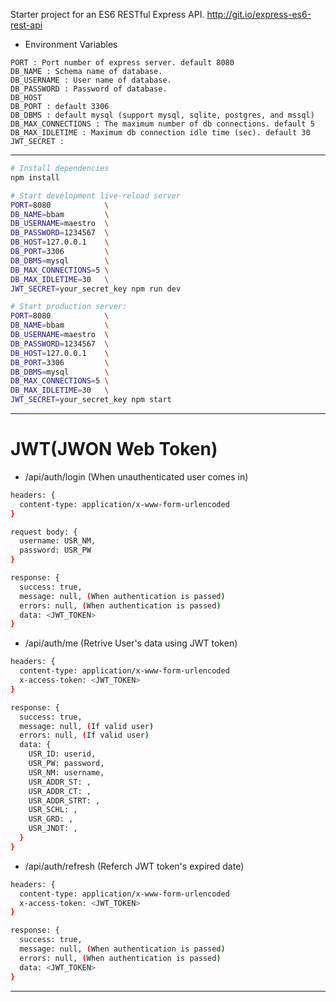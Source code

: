Starter project for an ES6 RESTful Express API. http://git.io/express-es6-rest-api

* Environment Variables
```
PORT : Port number of express server. default 8080
DB_NAME : Schema name of database.
DB_USERNAME : User name of database.
DB_PASSWORD : Password of database.
DB_HOST
DB_PORT : default 3306
DB_DBMS : default mysql (support mysql, sqlite, postgres, and mssql)
DB_MAX_CONNECTIONS : The maximum number of db connections. default 5
DB_MAX_IDLETIME : Maximum db connection idle time (sec). default 30
JWT_SECRET : 
```
------
```sh
# Install dependencies
npm install

# Start development live-reload server
PORT=8080            \
DB_NAME=bbam         \
DB_USERNAME=maestro  \
DB_PASSWORD=1234567  \
DB_HOST=127.0.0.1    \
DB_PORT=3306         \
DB_DBMS=mysql        \
DB_MAX_CONNECTIONS=5 \
DB_MAX_IDLETIME=30   \
JWT_SECRET=your_secret_key npm run dev

# Start production server:
PORT=8080            \
DB_NAME=bbam         \
DB_USERNAME=maestro  \
DB_PASSWORD=1234567  \
DB_HOST=127.0.0.1    \
DB_PORT=3306         \
DB_DBMS=mysql        \
DB_MAX_CONNECTIONS=5 \
DB_MAX_IDLETIME=30   \
JWT_SECRET=your_secret_key npm start
```
------
# JWT(JWON Web Token)
* /api/auth/login (When unauthenticated user comes in)
```sh
headers: {
  content-type: application/x-www-form-urlencoded
}

request body: {
  username: USR_NM,
  password: USR_PW
}

response: {
  success: true,
  message: null, (When authentication is passed)
  errors: null, (When authentication is passed)
  data: <JWT_TOKEN>
}
```

* /api/auth/me (Retrive User's data using JWT token)
```sh
headers: {
  content-type: application/x-www-form-urlencoded
  x-access-token: <JWT_TOKEN>
}

response: {
  success: true,
  message: null, (If valid user)
  errors: null, (If valid user)
  data: {
    USR_ID: userid,
    USR_PW: password,
    USR_NM: username,
    USR_ADDR_ST: ,
    USR_ADDR_CT: ,
    USR_ADDR_STRT: ,
    USR_SCHL: ,
    USR_GRD: ,
    USR_JNDT: ,
  }
}
```

* /api/auth/refresh (Referch JWT token's expired date)
```sh
headers: {
  content-type: application/x-www-form-urlencoded
  x-access-token: <JWT_TOKEN>
}

response: {
  success: true,
  message: null, (When authentication is passed)
  errors: null, (When authentication is passed)
  data: <JWT_TOKEN>
}
```
-----
